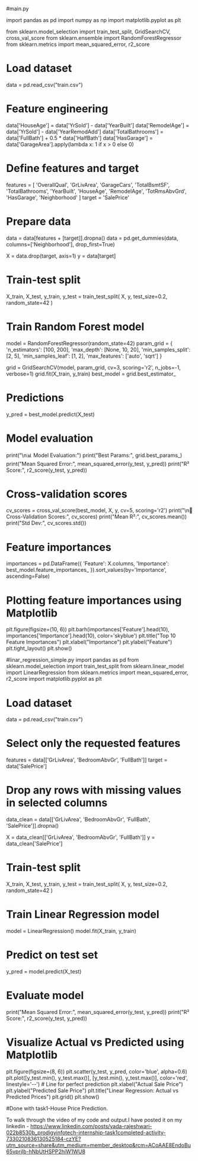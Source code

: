 #main.py

import pandas as pd
import numpy as np
import matplotlib.pyplot as plt

from sklearn.model_selection import train_test_split, GridSearchCV, cross_val_score
from sklearn.ensemble import RandomForestRegressor
from sklearn.metrics import mean_squared_error, r2_score

# Load dataset
data = pd.read_csv("train.csv")

# Feature engineering
data['HouseAge'] = data['YrSold'] - data['YearBuilt']
data['RemodelAge'] = data['YrSold'] - data['YearRemodAdd']
data['TotalBathrooms'] = data['FullBath'] + 0.5 * data['HalfBath']
data['HasGarage'] = data['GarageArea'].apply(lambda x: 1 if x > 0 else 0)

# Define features and target
features = [
    'OverallQual', 'GrLivArea', 'GarageCars', 'TotalBsmtSF',
    'TotalBathrooms', 'YearBuilt', 'HouseAge', 'RemodelAge',
    'TotRmsAbvGrd', 'HasGarage', 'Neighborhood'
]
target = 'SalePrice'

# Prepare data
data = data[features + [target]].dropna()
data = pd.get_dummies(data, columns=['Neighborhood'], drop_first=True)

X = data.drop(target, axis=1)
y = data[target]

# Train-test split
X_train, X_test, y_train, y_test = train_test_split(
    X, y, test_size=0.2, random_state=42
)

# Train Random Forest model
model = RandomForestRegressor(random_state=42)
param_grid = {
    'n_estimators': [100, 200],
    'max_depth': [None, 10, 20],
    'min_samples_split': [2, 5],
    'min_samples_leaf': [1, 2],
    'max_features': ['auto', 'sqrt']
}

grid = GridSearchCV(model, param_grid, cv=3, scoring='r2', n_jobs=-1, verbose=1)
grid.fit(X_train, y_train)
best_model = grid.best_estimator_

# Predictions
y_pred = best_model.predict(X_test)

# Model evaluation
print("\n📊 Model Evaluation:")
print("Best Params:", grid.best_params_)
print("Mean Squared Error:", mean_squared_error(y_test, y_pred))
print("R² Score:", r2_score(y_test, y_pred))

# Cross-validation scores
cv_scores = cross_val_score(best_model, X, y, cv=5, scoring='r2')
print("\n🔁 Cross-Validation Scores:", cv_scores)
print("Mean R²:", cv_scores.mean())
print("Std Dev:", cv_scores.std())

# Feature importances
importances = pd.DataFrame({
    'Feature': X.columns,
    'Importance': best_model.feature_importances_
}).sort_values(by='Importance', ascending=False)

# Plotting feature importances using Matplotlib
plt.figure(figsize=(10, 6))
plt.barh(importances['Feature'].head(10), importances['Importance'].head(10), color='skyblue')
plt.title("Top 10 Feature Importances")
plt.xlabel("Importance")
plt.ylabel("Feature")
plt.tight_layout()
plt.show()


#linar_regression_simple.py
import pandas as pd
from sklearn.model_selection import train_test_split
from sklearn.linear_model import LinearRegression
from sklearn.metrics import mean_squared_error, r2_score
import matplotlib.pyplot as plt

# Load dataset
data = pd.read_csv("train.csv")

# Select only the requested features
features = data[['GrLivArea', 'BedroomAbvGr', 'FullBath']]
target = data['SalePrice']

# Drop any rows with missing values in selected columns
data_clean = data[['GrLivArea', 'BedroomAbvGr', 'FullBath', 'SalePrice']].dropna()

X = data_clean[['GrLivArea', 'BedroomAbvGr', 'FullBath']]
y = data_clean['SalePrice']

# Train-test split
X_train, X_test, y_train, y_test = train_test_split(
    X, y, test_size=0.2, random_state=42
)

# Train Linear Regression model
model = LinearRegression()
model.fit(X_train, y_train)

# Predict on test set
y_pred = model.predict(X_test)

# Evaluate model
print("Mean Squared Error:", mean_squared_error(y_test, y_pred))
print("R² Score:", r2_score(y_test, y_pred))

# Visualize Actual vs Predicted using Matplotlib
plt.figure(figsize=(8, 6))
plt.scatter(y_test, y_pred, color='blue', alpha=0.6)
plt.plot([y_test.min(), y_test.max()], [y_test.min(), y_test.max()], color='red', linestyle='--')  # Line for perfect prediction
plt.xlabel("Actual Sale Price")
plt.ylabel("Predicted Sale Price")
plt.title("Linear Regression: Actual vs Predicted Prices")
plt.grid()
plt.show()

#Done with task1-House Price Prediction.

To walk through the video of my code and output.I have posted it on my linkedin  - https://www.linkedin.com/posts/yada-rajeshwari-022b8530b_prodigyinfotech-internship-task1completed-activity-7330210836130525184-czYE?utm_source=share&utm_medium=member_desktop&rcm=ACoAAE8EndoBu65vprjIb-hNbUtHSPP2hiW1WU8
